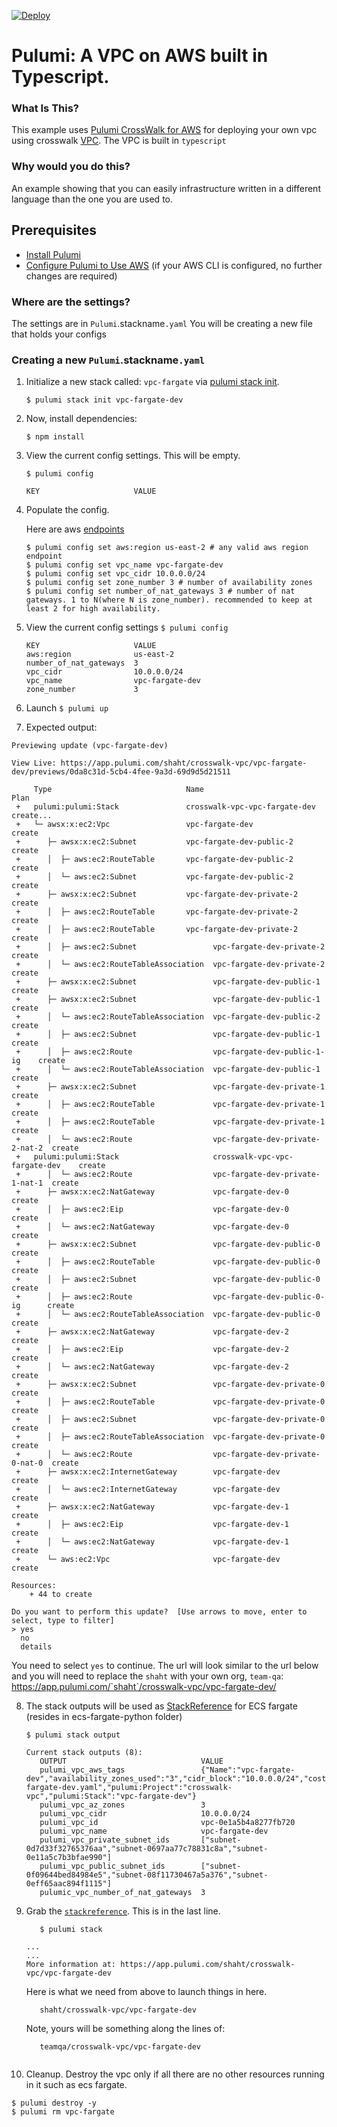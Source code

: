 [![Deploy](https://get.pulumi.com/new/button.svg)](https://app.pulumi.com/new)

# Pulumi:  A VPC on AWS built in Typescript.

### What Is This?

This example uses [Pulumi CrossWalk for AWS](https://www.pulumi.com/docs/guides/crosswalk/aws/#pulumi-crosswalk-for-aws) for deploying your own vpc using crosswalk [VPC](https://www.pulumi.com/docs/guides/crosswalk/aws/vpc/).  The VPC is built in `typescript`

### Why would you do this?  
An example showing that you can easily infrastructure written in a different language than the one you are used to.

## Prerequisites

* [Install Pulumi](https://www.pulumi.com/docs/get-started/install/)
* [Configure Pulumi to Use AWS](https://www.pulumi.com/docs/intro/cloud-providers/aws/setup/) (if your AWS CLI is configured, no further changes are required)

### Where are the settings? 
 The settings are in `Pulumi`.stackname`.yaml`
 You will be creating a new file that holds your configs

### Creating a new `Pulumi`.stackname`.yaml`

 1. Initialize a new stack called: `vpc-fargate` via [pulumi stack init](https://www.pulumi.com/docs/reference/cli/pulumi_stack_init/). 
      ```
      $ pulumi stack init vpc-fargate-dev
      ```

2. Now, install dependencies:

   ```
   $ npm install
   ```
3. View the current config settings. This will be empty.
   ```
   $ pulumi config
   ```
   ```
   KEY                     VALUE
   ```
3. Populate the config.

   Here are aws [endpoints](https://docs.aws.amazon.com/general/latest/gr/rande.html)
   ```
   $ pulumi config set aws:region us-east-2 # any valid aws region endpoint
   $ pulumi config set vpc_name vpc-fargate-dev
   $ pulumi config set vpc_cidr 10.0.0.0/24
   $ pulumi config set zone_number 3 # number of availability zones
   $ pulumi config set number_of_nat_gateways 3 # number of nat gateways. 1 to N(where N is zone_number). recommended to keep at least 2 for high availability.
   ```
   
4. View the current config settings
   ```$ pulumi config```
   ```
   KEY                     VALUE
   aws:region              us-east-2
   number_of_nat_gateways  3
   vpc_cidr                10.0.0.0/24
   vpc_name                vpc-fargate-dev
   zone_number             3
   ```

5. Launch
 ```$ pulumi up```

6. Expected output:

```
Previewing update (vpc-fargate-dev)

View Live: https://app.pulumi.com/shaht/crosswalk-vpc/vpc-fargate-dev/previews/0da8c31d-5cb4-4fee-9a3d-69d9d5d21511

     Type                              Name                           Plan
 +   pulumi:pulumi:Stack               crosswalk-vpc-vpc-fargate-dev  create...
 +   └─ awsx:x:ec2:Vpc                 vpc-fargate-dev                create
 +      ├─ awsx:x:ec2:Subnet           vpc-fargate-dev-public-2       create
 +      │  ├─ aws:ec2:RouteTable       vpc-fargate-dev-public-2       create
 +      │  └─ aws:ec2:Subnet           vpc-fargate-dev-public-2       create
 +      ├─ awsx:x:ec2:Subnet           vpc-fargate-dev-private-2      create
 +      │  ├─ aws:ec2:RouteTable       vpc-fargate-dev-private-2      create
 +      │  ├─ aws:ec2:RouteTable       vpc-fargate-dev-private-2      create
 +      │  ├─ aws:ec2:Subnet                 vpc-fargate-dev-private-2      create
 +      │  └─ aws:ec2:RouteTableAssociation  vpc-fargate-dev-private-2      create
 +      ├─ awsx:x:ec2:Subnet                 vpc-fargate-dev-public-1       create
 +      ├─ awsx:x:ec2:Subnet                 vpc-fargate-dev-public-1       create
 +      │  └─ aws:ec2:RouteTableAssociation  vpc-fargate-dev-public-2       create
 +      │  ├─ aws:ec2:Subnet                 vpc-fargate-dev-public-1       create
 +      │  ├─ aws:ec2:Route                  vpc-fargate-dev-public-1-ig    create
 +      │  └─ aws:ec2:RouteTableAssociation  vpc-fargate-dev-public-1       create
 +      ├─ awsx:x:ec2:Subnet                 vpc-fargate-dev-private-1      create
 +      │  ├─ aws:ec2:RouteTable             vpc-fargate-dev-private-1        create
 +      │  ├─ aws:ec2:RouteTable             vpc-fargate-dev-private-1        create
 +      │  └─ aws:ec2:Route                  vpc-fargate-dev-private-2-nat-2  create
 +   pulumi:pulumi:Stack                     crosswalk-vpc-vpc-fargate-dev    create
 +      │  └─ aws:ec2:Route                  vpc-fargate-dev-private-1-nat-1  create
 +      ├─ awsx:x:ec2:NatGateway             vpc-fargate-dev-0                create
 +      │  ├─ aws:ec2:Eip                    vpc-fargate-dev-0                create
 +      │  └─ aws:ec2:NatGateway             vpc-fargate-dev-0                create
 +      ├─ awsx:x:ec2:Subnet                 vpc-fargate-dev-public-0         create
 +      │  ├─ aws:ec2:RouteTable             vpc-fargate-dev-public-0         create
 +      │  ├─ aws:ec2:Subnet                 vpc-fargate-dev-public-0         create
 +      │  ├─ aws:ec2:Route                  vpc-fargate-dev-public-0-ig      create
 +      │  └─ aws:ec2:RouteTableAssociation  vpc-fargate-dev-public-0         create
 +      ├─ awsx:x:ec2:NatGateway             vpc-fargate-dev-2                create
 +      │  ├─ aws:ec2:Eip                    vpc-fargate-dev-2                create
 +      │  └─ aws:ec2:NatGateway             vpc-fargate-dev-2                create
 +      ├─ awsx:x:ec2:Subnet                 vpc-fargate-dev-private-0        create
 +      │  ├─ aws:ec2:RouteTable             vpc-fargate-dev-private-0        create
 +      │  ├─ aws:ec2:Subnet                 vpc-fargate-dev-private-0        create
 +      │  ├─ aws:ec2:RouteTableAssociation  vpc-fargate-dev-private-0        create
 +      │  └─ aws:ec2:Route                  vpc-fargate-dev-private-0-nat-0  create
 +      ├─ awsx:x:ec2:InternetGateway        vpc-fargate-dev                  create
 +      │  └─ aws:ec2:InternetGateway        vpc-fargate-dev                  create
 +      ├─ awsx:x:ec2:NatGateway             vpc-fargate-dev-1                create
 +      │  ├─ aws:ec2:Eip                    vpc-fargate-dev-1                create
 +      │  └─ aws:ec2:NatGateway             vpc-fargate-dev-1                create
 +      └─ aws:ec2:Vpc                       vpc-fargate-dev                  create

Resources:
    + 44 to create

Do you want to perform this update?  [Use arrows to move, enter to select, type to filter]
> yes
  no
  details
```

You need to select `yes` to continue.  The url will look similar to the url below and you will need to replace the `shaht` with your own org, `team-qa`:   
   https://app.pulumi.com/`shaht`/crosswalk-vpc/vpc-fargate-dev/

8. The stack outputs will be used as [StackReference](https://www.pulumi.com/docs/intro/concepts/organizing-stacks-projects/#inter-stack-dependencies) for ECS fargate (resides in ecs-fargate-python folder)

   ```$ pulumi stack output```

   ```
   Current stack outputs (8):
      OUTPUT                              VALUE
      pulumi_vpc_aws_tags                 {"Name":"vpc-fargate-dev","availability_zones_used":"3","cidr_block":"10.0.0.0/24","cost_center":"1234","crosswalk":"yes","demo":"true","number_of_nat_gateways":"3","pulumi:Configs":"Pulumi.vpc-fargate-dev.yaml","pulumi:Project":"crosswalk-vpc","pulumi:Stack":"vpc-fargate-dev"}
      pulumi_vpc_az_zones                 3
      pulumi_vpc_cidr                     10.0.0.0/24
      pulumi_vpc_id                       vpc-0e1a5b4a8277fb720
      pulumi_vpc_name                     vpc-fargate-dev
      pulumi_vpc_private_subnet_ids       ["subnet-0d7d33f32765376aa","subnet-0697aa77c78831c8a","subnet-0e11a5c7b3bfae990"]
      pulumi_vpc_public_subnet_ids        ["subnet-0f09644bed84984e5","subnet-08f11730467a5a376","subnet-0eff65aac894f1115"]
      pulumic_vpc_number_of_nat_gateways  3
      ```

9. Grab the [`stackreference`](https://www.pulumi.com/docs/intro/concepts/organizing-stacks-projects/#inter-stack-dependencies).  This is in the last line. 
   ```
      $ pulumi stack
   ```

   ```
   ...
   ...
   More information at: https://app.pulumi.com/shaht/crosswalk-vpc/vpc-fargate-dev
   ```
   Here is what we need from above to launch things in here.  
   ```
      shaht/crosswalk-vpc/vpc-fargate-dev
   ```
   Note, yours will be something along the lines of:
   ```
      teamqa/crosswalk-vpc/vpc-fargate-dev


10. Cleanup.  Destroy the vpc only if all there are no other resources running in it such as ecs fargate.
   ```
   $ pulumi destroy -y
   $ pulumi rm vpc-fargate
   ```